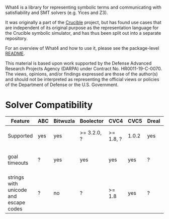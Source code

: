 What4 is a library for representing symbolic terms and communicating with
satisfiability and SMT solvers (e.g. Yices and Z3).

It was originally a part of the [Crucible](https://github.com/GaloisInc/crucible)
project, but has found use cases that are independent of its original
purpose as the representation language for the Crucible symbolic
simulator, and has thus been split out into a separate repository.

For an overview of What4 and how to use it, please see the
package-level [README](what4/README.md).

This material is based upon work supported by the Defense Advanced
Research Projects Agency (DARPA) under Contract No. HR0011-19-C-0070.
The views, opinions, and/or findings expressed are those of the
author(s) and should not be interpreted as representing the official
views or policies of the Department of Defense or the U.S. Government.


# Solver Compatibility

| Feature                               | ABC | Bitwuzla | Boolector   | CVC4      | CVC5  | Dreal | STP         | Yices    | Z3                   |
|---------------------------------------|-----|----------|-------------|-----------|-------|-------|-------------|----------|----------------------|
| Supported                             | yes | yes      | >= 3.2.0, ? | >= 1.8, ? | 1.0.2 | yes   | >= 2.3.3, ? | 2.6.x, ? | 4.8.8 -- 4.8.14      |
| goal timeouts                         | ?   | yes      | yes         | yes       | yes   | ?     | yes         | yes      | ! (4.8.11 or 4.8.12) |
| strings with unicode and escape codes | ?   | no       | ?           | >= 1.8    | yes   | ?     | ?           | ?        | >= 4.8.11            |
